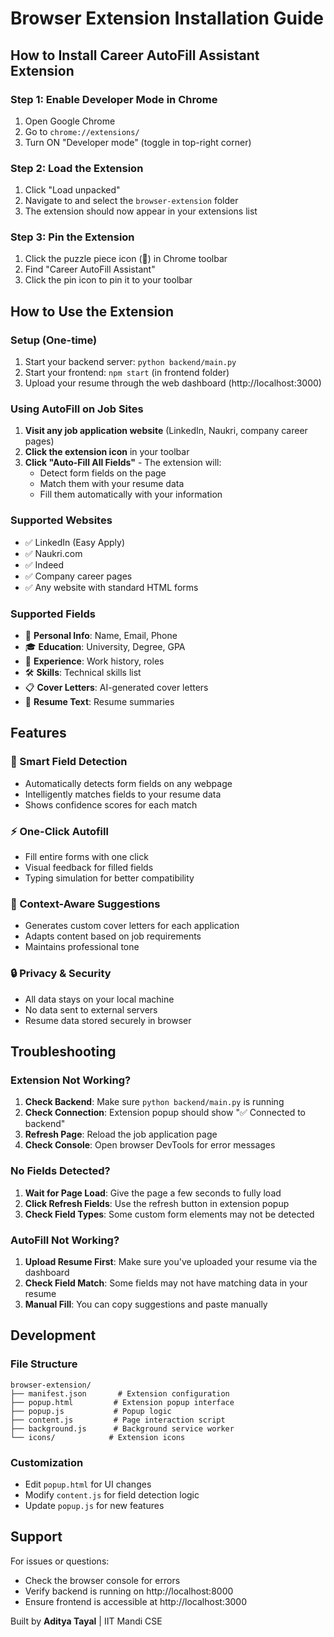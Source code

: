# Browser Extension Installation Guide

## How to Install Career AutoFill Assistant Extension

### Step 1: Enable Developer Mode in Chrome
1. Open Google Chrome
2. Go to `chrome://extensions/`
3. Turn ON "Developer mode" (toggle in top-right corner)

### Step 2: Load the Extension
1. Click "Load unpacked"
2. Navigate to and select the `browser-extension` folder
3. The extension should now appear in your extensions list

### Step 3: Pin the Extension
1. Click the puzzle piece icon (🧩) in Chrome toolbar
2. Find "Career AutoFill Assistant" 
3. Click the pin icon to pin it to your toolbar

## How to Use the Extension

### Setup (One-time)
1. Start your backend server: `python backend/main.py`
2. Start your frontend: `npm start` (in frontend folder)
3. Upload your resume through the web dashboard (http://localhost:3000)

### Using AutoFill on Job Sites
1. **Visit any job application website** (LinkedIn, Naukri, company career pages)
2. **Click the extension icon** in your toolbar
3. **Click "Auto-Fill All Fields"** - The extension will:
   - Detect form fields on the page
   - Match them with your resume data
   - Fill them automatically with your information

### Supported Websites
- ✅ LinkedIn (Easy Apply)
- ✅ Naukri.com
- ✅ Indeed
- ✅ Company career pages
- ✅ Any website with standard HTML forms

### Supported Fields
- 📝 **Personal Info**: Name, Email, Phone
- 🎓 **Education**: University, Degree, GPA
- 💼 **Experience**: Work history, roles
- 🛠️ **Skills**: Technical skills list
- 📋 **Cover Letters**: AI-generated cover letters
- 📄 **Resume Text**: Resume summaries

## Features

### 🤖 Smart Field Detection
- Automatically detects form fields on any webpage
- Intelligently matches fields to your resume data
- Shows confidence scores for each match

### ⚡ One-Click Autofill
- Fill entire forms with one click
- Visual feedback for filled fields
- Typing simulation for better compatibility

### 🎯 Context-Aware Suggestions
- Generates custom cover letters for each application
- Adapts content based on job requirements
- Maintains professional tone

### 🔒 Privacy & Security
- All data stays on your local machine
- No data sent to external servers
- Resume data stored securely in browser

## Troubleshooting

### Extension Not Working?
1. **Check Backend**: Make sure `python backend/main.py` is running
2. **Check Connection**: Extension popup should show "✅ Connected to backend"
3. **Refresh Page**: Reload the job application page
4. **Check Console**: Open browser DevTools for error messages

### No Fields Detected?
1. **Wait for Page Load**: Give the page a few seconds to fully load
2. **Click Refresh Fields**: Use the refresh button in extension popup
3. **Check Field Types**: Some custom form elements may not be detected

### AutoFill Not Working?
1. **Upload Resume First**: Make sure you've uploaded your resume via the dashboard
2. **Check Field Match**: Some fields may not have matching data in your resume
3. **Manual Fill**: You can copy suggestions and paste manually

## Development

### File Structure
```
browser-extension/
├── manifest.json       # Extension configuration
├── popup.html         # Extension popup interface
├── popup.js           # Popup logic
├── content.js         # Page interaction script
├── background.js      # Background service worker
└── icons/            # Extension icons
```

### Customization
- Edit `popup.html` for UI changes
- Modify `content.js` for field detection logic
- Update `popup.js` for new features

## Support

For issues or questions:
- Check the browser console for errors
- Verify backend is running on http://localhost:8000
- Ensure frontend is accessible at http://localhost:3000

Built by **Aditya Tayal** | IIT Mandi CSE
